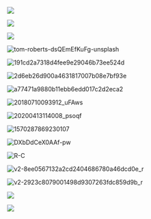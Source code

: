 ![](https://pic.xinsong.xyz/img/202208162258953.png)





![](https://pic.xinsong.xyz/img/202206121034428.jpg)



![](https://pic.xinsong.xyz/img/202206121039275.jpg)

![tom-roberts-dsQEmEfKuFg-unsplash](https://pic.xinsong.xyz/img/202209121959299.jpg)

![191cd2a7318d4fee9e29046b73ee524d](https://pic.xinsong.xyz/img/202209122029349.jpg)

![2d6eb26d900a4631817007b08e7bf93e](https://pic.xinsong.xyz/img/202209122030420.jpg)

![a77471a9880b11ebb6edd017c2d2eca2](https://pic.xinsong.xyz/img/202209122030273.jpg)





![20180710093912_uFAws](https://pic.xinsong.xyz/img/202208171102538.jpeg)





![20200413114008_psoqf](https://pic.xinsong.xyz/img/202208171102717.jpeg)





![1570287869230107](https://pic.xinsong.xyz/img/202208171102864.jpg)



![DXbDdCeX0AAf-pw](https://pic.xinsong.xyz/img/202208171102250.jpg)



![R-C](https://pic.xinsong.xyz/img/202208171102194.jpg)



![v2-8ee0567132a2cd2404686780a46dcd0e_r](https://pic.xinsong.xyz/img/202208171102930.jpg)



![v2-2923c8079001498d9307263fdc859d9b_r](https://pic.xinsong.xyz/img/202208171102798.jpg)



![](https://cdn.codelib.xyz/%E4%B8%8B%E8%BD%BD.jpg)





![](https://pic.xinsong.xyz/img/202206122059296.gif)
